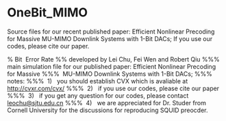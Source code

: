 # OneBit_MIMO
Source files for our recent published paper: Efficient Nonlinear Precoding for Massive MU-MIMO Downlink Systems with 1-Bit DACs;  If you use our codes, please cite our paper.




% Bit  Error Rate %% developed by Lei Chu, Fei Wen and Robert Qiu
%%% main simulation file for our published paper: Efficient Nonlinear Precoding for Massive
%%%  MU-MIMO Downlink Systems with 1-Bit DACs; 
%%%  notes:
%%%  1)   you should establish CVX which is avaliable at http://cvxr.com/cvx/
%%%  2)   if you use our codes, please cite our paper
%%%  3)   if you get any question for our codes, please contact    leochu@sjtu.edu.cn
%%%  4)   we are appreciated for Dr. Studer from Cornell University for the discussions for reproducing SQUID preocder. 
